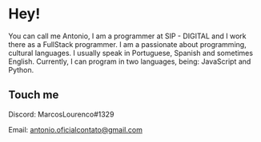# Hey!
You can call me Antonio, I am a programmer at SIP - DIGITAL and I work there as a FullStack programmer.
I am a passionate about programming, cultural languages. I usually speak in Portuguese, Spanish and sometimes English. Currently, I can program in two languages, being: JavaScript and Python.

## Touch me 
Discord: MarcosLourenco#1329

Email: antonio.oficialcontato@gmail.com
